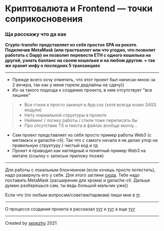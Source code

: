 Криптовалюта и Frontend — точки соприкосновения
========================
### Ща расскажу что да как ###

**Сrypto-transfer представляет из себя простое SPA на рекате. Подключив MetaMask (или трастваллет или что угодно, что позволит работать с Dapp) он позволит перевести ETH с одного кошелька на другой, узнать балланс на своем кошельке и на любом другом. + так же хранит инфу о последних 5 транзакциях**

---

* Прежде всего хочу отметить, что этот проект был написан мною за 2 вечера, так как у меня горели дедлайны на сдачу))
* Из-за такого подхода к созданию проекта, в нем отсутствует "все лишнее"
> * Все стили я просто закинул в App.css (хотя всегда юзаю SASS модули)
> * Нету нормальной структуры в проекте
> * Нейминг / логику работы / стили тоже переписать бы
> * Про отсутствие TS и текста в файлах вообще молчу...
* Сам проект представляет из себя просто пример работы Web3 (с метамаск и ganache-cli). Так что с самого начала я не делал упор на правильную структуру / чистый код и тд
* Проект я приводил как наглядный и понятный пример Web3 на митапе (ссылку с записью приложу позже)

---

Для работы с локальным блокчеином (если хочешь просто потестить), надо развернуть его у себя. Для этого загляни [сюда](https://ethereumdev.io/testing-your-smart-contract-with-existing-protocols-ganache-fork/, "О ganache-cli"). Тебе надо поставить MetaMask (расширение для хрома) и ganache-cli. Дальше думаю разберешься сам, ты ведь большой мальчик уже))

Если что (по любым вопросам/советам/парвкам) пиши мне в [тг](https://t.me/sepezho/, "Мой тг").

---

О процессе создания проекта я рассказал [тут](https://www.instagram.com/stories/highlights/17886966257204178/, "Хайлайт в инсте") и [тут](https://t.me/sepezho_log/758, "Тг пост 1") а еще [тут](https://t.me/sepezho_log/759, "Тг пост 2")

---

Created by [sepezho](httpы://sepezho.com/, "Обо мне") 2021



